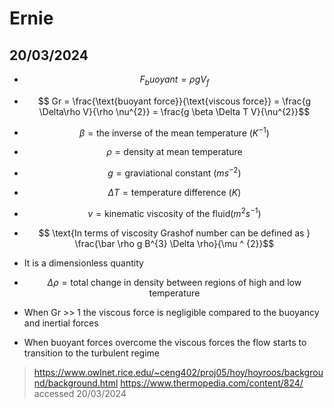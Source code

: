 # Ernie

## 20/03/2024
 - $$ F_buoyant = \rho g V_f$$

 - $$ Gr = \frac{\text{buoyant force}}{\text{viscous force}} = \frac{g  \Delta\rho V}{\rho \nu^{2}} = \frac{g \beta \Delta T  V}{\nu^{2}}$$
 - $$ \beta  = \text{the inverse of the mean temperature } (K^{-1})$$
 - $$ \rho = \text{density at mean temperature}$$
 - $$ g = \text{graviational constant } (m s^{-2})$$
 - $$ \Delta T = \text{temperature difference } (K)$$
 - $$ \nu = \text{kinematic viscosity of the fluid} (m^{2} s^{-1})$$

 - $$ \text{In terms of viscosity Grashof number can be defined as }  \frac{\bar \rho g B^{3} \Delta \rho}{\mu ^ {2}}$$
 - It is a dimensionless quantity
 - $$ \Delta \rho = \text{total change in density between regions of high and low temperature}$$

 - When Gr >> 1 the viscous force is negligible compared to the buoyancy and inertial forces
 - When buoyant forces overcome the viscous forces the flow starts to transition to the turbulent regime


> https://www.owlnet.rice.edu/~ceng402/proj05/hoy/hoyroos/background/background.html
> https://www.thermopedia.com/content/824/
> accessed 20/03/2024